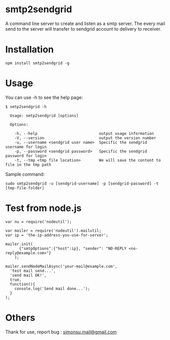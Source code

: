 smtp2sendgrid
====

A command line server to create and listen as a smtp server. The every mail send to the server will transfer to sendgrid account to delivery to receiver.

# Installation

```
npm install smtp2sendgrid -g
```

# Usage

You can use -h to see the help page:
```
$ smtp2sendgrid -h

  Usage: smtp2sendgrid [options]

  Options:

    -h, --help                           output usage information
    -V, --version                        output the version number
    -u, --username <sendgrid user name>  Specific the sendgrid username for login
    -p, --password <sendgrid password>   Specific the sendgrid password for login
    -t, --tmp <tmp file location>        We will save the content to file in the tmp path
```

Sample command:

```
sudo smtp2sendgrid -u [sendgrid-username] -p [sendgrid-password] -t [tmp-file-folder]
```

# Test from node.js

```
var nu = require('nodeutil');

var mailer = require('nodeutil').mailutil;
var ip = 'the-ip-address-you-use-for-server';

mailer.init(
      {"smtpOptions":{"host":ip}, "sender": "NO-REPLY <no-reply@example.com>"}
    );

mailer.sendNodeMailAsync('your-mail@example.com',
  'test mail send...',
  'send mail OK!',
  true,
  function(){
    console.log('Send mail done...');
  }
);
```

# Others

Thank for use, report bug : simonsu.mail@gmail.com

